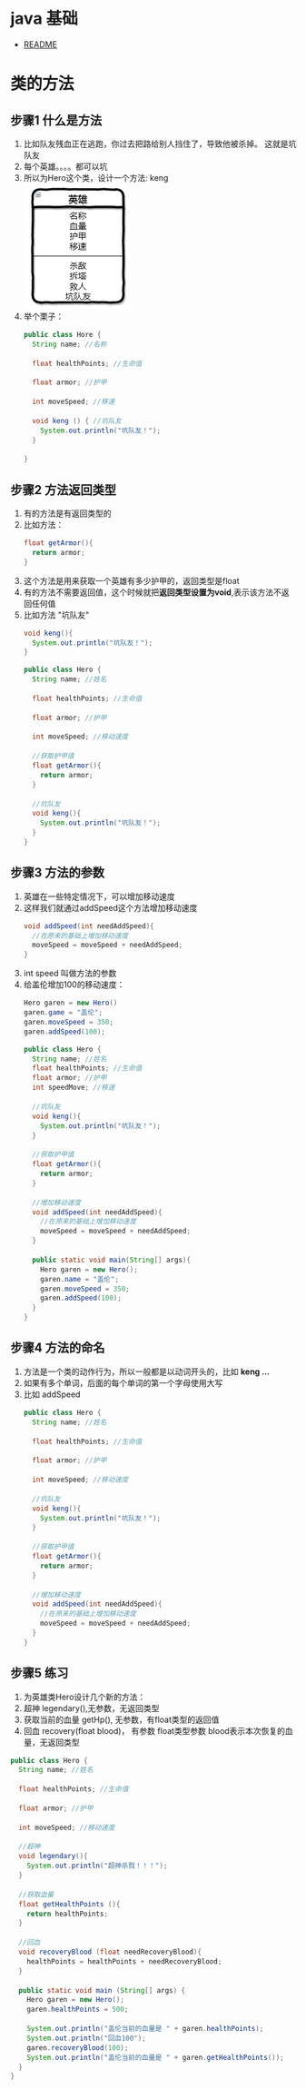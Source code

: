 # java 基础
- [README](../README.md)


# 类的方法
## 步骤1 什么是方法
1. 比如队友残血正在逃跑，你过去把路给别人挡住了，导致他被杀掉。 这就是坑队友
2. 每个英雄。。。。都可以坑
3. 所以为Hero这个类，设计一个方法: keng  
![](./pic/面向对象方法1.png)  
4. 举个栗子：  
    ```java
    public class Hore {
      String name; //名称

      float healthPoints; //生命值
      
      float armor; //护甲

      int moveSpeed; //移速

      void keng () { //坑队友
        System.out.println("坑队友！");
      }

    }
    ```

## 步骤2 方法返回类型
1. 有的方法是有返回类型的
2. 比如方法：  
    ```java
    float getArmor(){
      return armor;
    }
    ```
3. 这个方法是用来获取一个英雄有多少护甲的，返回类型是float
4. 有的方法不需要返回值，这个时候就把**返回类型设置为void**,表示该方法不返回任何值
5. 比如方法 "坑队友"  
    ```java
    void keng(){
      System.out.println("坑队友！");
    }
    ```  
    ```java
    public class Hero {
      String name; //姓名
        
      float healthPoints; //生命值
        
      float armor; //护甲
        
      int moveSpeed; //移动速度
  
      //获取护甲值
      float getArmor(){
        return armor;
      }
  
      //坑队友
      void keng(){
        System.out.println("坑队友！");
      }
    }
    ```

## 步骤3 方法的参数
1. 英雄在一些特定情况下，可以增加移动速度
2. 这样我们就通过addSpeed这个方法增加移动速度  
    ```java
    void addSpeed(int needAddSpeed){
      //在原来的基础上增加移动速度
      moveSpeed = moveSpeed + needAddSpeed;
    }
    ```
3. int speed 叫做方法的参数
4. 给盖伦增加100的移动速度：  
    ```java
    Hero garen = new Hero()
    garen.game = "盖伦";
    garen.moveSpeed = 350;
    garen.addSpeed(100);
    ```  
    ```java
    public class Hero {
      String name; //姓名
      float healthPoints; //生命值
      float armor; //护甲
      int speedMove; //移速

      //坑队友
      void keng(){
        System.out.println("坑队友！");
      }

      //获取护甲值
      float getArmor(){
        return armor;
      }

      //增加移动速度
      void addSpeed(int needAddSpeed){
        //在原来的基础上增加移动速度
        moveSpeed = moveSpeed + needAddSpeed;
      }

      public static void main(String[] args){
        Hero garen = new Hero();
        garen.name = "盖伦";
        garen.moveSpeed = 350;
        garen.addSpeed(100);
      }
    }
    ```

## 步骤4 方法的命名
1. 方法是一个类的动作行为，所以一般都是以动词开头的，比如 **keng ...**
2. 如果有多个单词，后面的每个单词的第一个字母使用大写 
3. 比如 addSpeed
    ```java
    public class Hero {
      String name; //姓名
        
      float healthPoints; //生命值
        
      float armor; //护甲
        
      int moveSpeed; //移动速度

      //坑队友
      void keng(){
        System.out.println("坑队友！");
      }

      //获取护甲值
      float getArmor(){
        return armor;
      }
        
      //增加移动速度
      void addSpeed(int needAddSpeed){
        //在原来的基础上增加移动速度
        moveSpeed = moveSpeed + needAddSpeed;
      }
    }
    ```

## 步骤5 练习
1. 为英雄类Hero设计几个新的方法：
  1. 超神 legendary(),无参数，无返回类型
  2. 获取当前的血量 getHp(), 无参数，有float类型的返回值
  3. 回血 recovery(float blood)， 有参数 float类型参数 blood表示本次恢复的血量，无返回类型

```java
public class Hero {
  String name; //姓名
    
  float healthPoints; //生命值
    
  float armor; //护甲
    
  int moveSpeed; //移动速度

  //超神
  void legendary(){
    System.out.println("超神杀戮！！！");
  }

  //获取血量
  float getHealthPoints (){
    return healthPoints;
  }

  //回血
  void recoveryBlood (float needRecoveryBlood){
    healthPoints = healthPoints + needRecoveryBlood;
  }

  public static void main (String[] args) {
    Hero garen = new Hero();
    garen.healthPoints = 500;

    System.out.println("盖伦当前的血量是 " + garen.healthPoints);
    System.out.println("回血100");
    garen.recoveryBlood(100);
    System.out.println("盖伦当前的血量是 " + garen.getHealthPoints());
  }
}

```




















